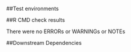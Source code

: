 ##Test environments

##R CMD check results

There were no ERRORs or WARNINGs or NOTEs

##Downstream Dependencies


